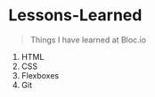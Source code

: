# Lessons-Learned
> Things I have learned at Bloc.io
<ol>
  <li>HTML</li>
  <li>CSS</li>
  <li>Flexboxes</li>
  <li>Git</li>
</ol>
